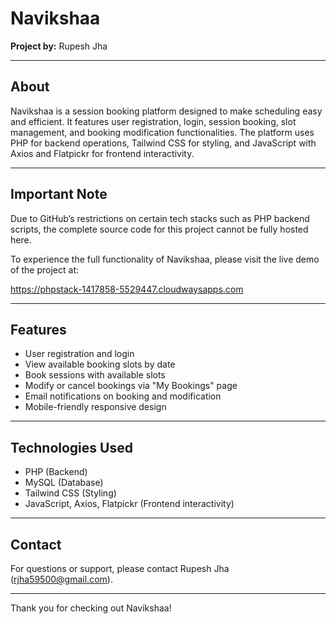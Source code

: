 # Navikshaa

**Project by:** Rupesh Jha

---

## About

Navikshaa is a session booking platform designed to make scheduling easy and efficient. It features user registration, login, session booking, slot management, and booking modification functionalities. The platform uses PHP for backend operations, Tailwind CSS for styling, and JavaScript with Axios and Flatpickr for frontend interactivity.

---

## Important Note

Due to GitHub’s restrictions on certain tech stacks such as PHP backend scripts, the complete source code for this project cannot be fully hosted here.

To experience the full functionality of Navikshaa, please visit the live demo of the project at:

https://phpstack-1417858-5529447.cloudwaysapps.com

---


## Features

- User registration and login
- View available booking slots by date
- Book sessions with available slots
- Modify or cancel bookings via "My Bookings" page
- Email notifications on booking and modification
- Mobile-friendly responsive design

---

## Technologies Used

- PHP (Backend)
- MySQL (Database)
- Tailwind CSS (Styling)
- JavaScript, Axios, Flatpickr (Frontend interactivity)

---

## Contact

For questions or support, please contact Rupesh Jha (rjha59500@gmail.com).

---

Thank you for checking out Navikshaa!
